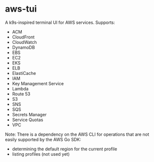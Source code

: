 # aws-tui

A k9s-inspired terminal UI for AWS services. Supports:

* ACM
* CloudFront
* CloudWatch
* DynamoDB
* EBS
* EC2
* EKS
* ELB
* ElastiCache
* IAM
* Key Management Service
* Lambda
* Route 53
* S3
* SNS
* SQS
* Secrets Manager
* Service Quotas
* VPC

Note: There is a dependency on the AWS CLI for operations that are not easily supported by the AWS Go SDK:
* determining the default region for the current profile
* listing profiles (not used yet)
